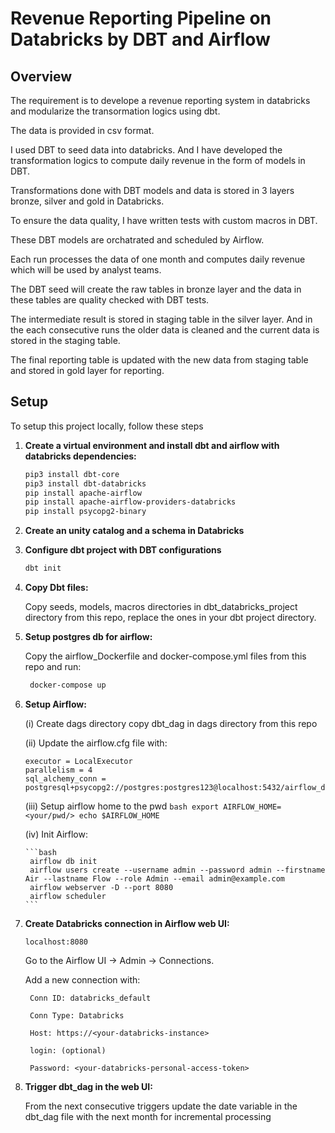 # Revenue Reporting Pipeline on Databricks by DBT and Airflow

## Overview

The requirement is to develope a revenue reporting system in databricks and modularize the transormation logics using dbt.

The data is provided in csv format. 

I used DBT to seed data into databricks. And I have developed the transformation logics to compute daily revenue in the form of models in DBT.

Transformations done with DBT models and data is stored in 3 layers bronze, silver and gold in Databricks.

To ensure the data quality, I have written tests with custom macros in DBT.

These DBT models are orchatrated and scheduled by Airflow.

Each run processes the data of one month and computes daily revenue which will be used by analyst teams. 

The DBT seed will create the raw tables in bronze layer and the data in these tables are quality checked with DBT tests.

The intermediate result is stored in staging table in the silver layer. And in the each consecutive runs the older data is cleaned and the current data is stored in the staging table.

The final reporting table is updated with the new data from staging table and stored in gold layer for reporting.

## Setup
To setup this project locally, follow these steps

1. **Create a virtual environment and install dbt and airflow with databricks dependencies:**
    ```bash
    pip3 install dbt-core
    pip3 install dbt-databricks
    pip install apache-airflow
    pip install apache-airflow-providers-databricks
    pip install psycopg2-binary
    ```

2. **Create an unity catalog and a schema in Databricks**

3. **Configure dbt project with DBT configurations**
    ```bash
    dbt init
    ```

4. **Copy Dbt files:**
   
   Copy seeds, models, macros directories in dbt_databricks_project directory from this repo, replace the ones in your dbt project directory.

5. **Setup postgres db for airflow:**
   
    Copy the airflow_Dockerfile and docker-compose.yml files from this repo and run:
   ```bash
    docker-compose up
   ```

6. **Setup Airflow:**
   
   (i) Create dags directory copy dbt_dag in dags directory from this repo

   (ii) Update the airflow.cfg file with:
   
       executor = LocalExecutor
       parallelism = 4
       sql_alchemy_conn = postgresql+psycopg2://postgres:postgres123@localhost:5432/airflow_db

   (iii) Setup airflow home to the pwd
       ```bash
        export AIRFLOW_HOME= <your/pwd/>
        echo $AIRFLOW_HOME
       ```
   
   (iv) Init Airflow:
   
       ```bash
        airflow db init
        airflow users create --username admin --password admin --firstname Air --lastname Flow --role Admin --email admin@example.com
        airflow webserver -D --port 8080 
        airflow scheduler
       ```
7. **Create Databricks connection in Airflow web UI:**

       localhost:8080

    Go to the Airflow UI -> Admin -> Connections.
   
    Add a new connection with:
   
        Conn ID: databricks_default
   
        Conn Type: Databricks
   
        Host: https://<your-databricks-instance>

        login: (optional)
   
        Password: <your-databricks-personal-access-token>
   
8. **Trigger dbt_dag in the web UI:**

    From the next consecutive triggers update the date variable in the dbt_dag file with the next month for incremental processing
